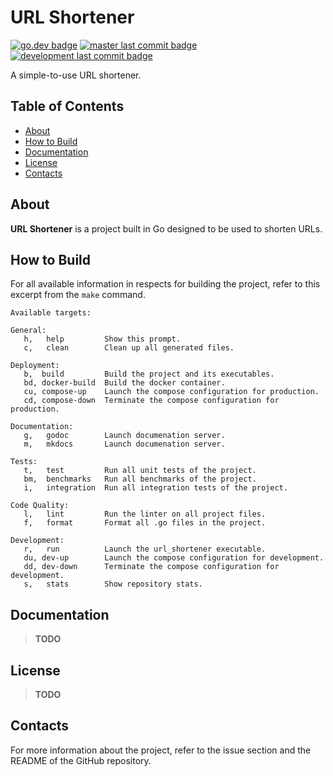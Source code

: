 # URL Shortener
[![go.dev badge](https://img.shields.io/badge/language-Go-239120)](https://go.dev)
[![master last commit badge](https://img.shields.io/github/last-commit/timkral5/url_shortener/master?label=Last%20Commit%20-%20Master)](https://github.com/TimKral5/url_shortener)
[![development last commit badge](https://img.shields.io/github/last-commit/timkral5/url_shortener/development?label=Last%20Commit%20-%20Development)](https://github.com/TimKral5/url_shortener/tree/development)

A simple-to-use URL shortener.

## Table of Contents

- [About](#about)
- [How to Build](#how-to-build)
- [Documentation](#documentation)
- [License](#license)
- [Contacts](#contacts)

## About

**URL Shortener** is a project built in Go designed to be used to
shorten URLs.

## How to Build

For all available information in respects for building the project,
refer to this excerpt from the `make` command.

```plain
Available targets:

General:
   h,   help         Show this prompt.
   c,   clean        Clean up all generated files.

Deployment:
   b,  build         Build the project and its executables.
   bd, docker-build  Build the docker container.
   cu, compose-up    Launch the compose configuration for production.
   cd, compose-down  Terminate the compose configuration for production.

Documentation:
   g,   godoc        Launch documenation server.
   m,   mkdocs       Launch documenation server.

Tests:
   t,   test         Run all unit tests of the project.
   bm,  benchmarks   Run all benchmarks of the project.
   i,   integration  Run all integration tests of the project.

Code Quality:
   l,   lint         Run the linter on all project files.
   f,   format       Format all .go files in the project.

Development:
   r,   run          Launch the url_shortener executable.
   du, dev-up        Launch the compose configuration for development.
   dd, dev-down      Terminate the compose configuration for development.
   s,   stats        Show repository stats.
```

## Documentation

> **TODO**

## License

> **TODO**

## Contacts

For more information about the project, refer to the issue section
and the README of the GitHub repository.
